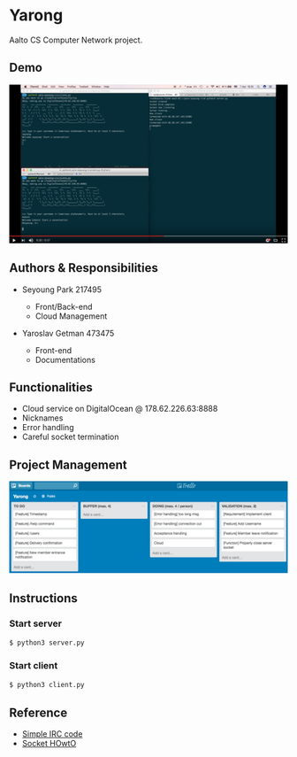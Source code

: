 # Yarong
Aalto CS Computer Network project.

## Demo
[![Demo](/images/demo.png)](https://youtu.be/uq_u5JwRQyc)

## Authors & Responsibilities
* Seyoung Park 217495
    - Front/Back-end
    - Cloud Management

* Yaroslav Getman 473475
    - Front-end
    - Documentations

## Functionalities
- Cloud service on DigitalOcean @ 178.62.226.63:8888
- Nicknames
- Error handling
- Careful socket termination

## Project Management
[![Trello](/images/trello.png)](https://trello.com/b/DqWXoP5o/yarong)

## Instructions
### Start server
```bash
$ python3 server.py
```

### Start client
```bash
$ python3 client.py
```

## Reference
* [Simple IRC code]( http://www.binarytides.com/python-socket-programming-tutorial/)
* [Socket HOwtO](https://docs.python.org/3.6/howto/sockets.html)
